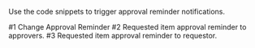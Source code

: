 Use the code snippets to trigger approval reminder notifications.

#1 Change Approval Reminder
#2 Requested item approval reminder to approvers.
#3 Requested item approval reminder to requestor.

